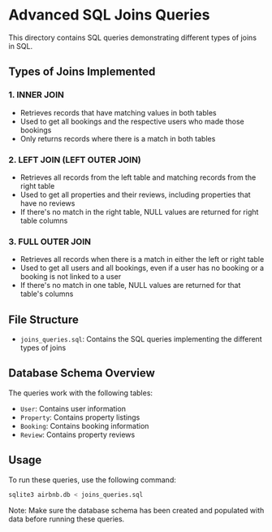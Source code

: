 # Advanced SQL Joins Queries

This directory contains SQL queries demonstrating different types of joins in SQL.

## Types of Joins Implemented

### 1. INNER JOIN
- Retrieves records that have matching values in both tables
- Used to get all bookings and the respective users who made those bookings
- Only returns records where there is a match in both tables

### 2. LEFT JOIN (LEFT OUTER JOIN)
- Retrieves all records from the left table and matching records from the right table
- Used to get all properties and their reviews, including properties that have no reviews
- If there's no match in the right table, NULL values are returned for right table columns

### 3. FULL OUTER JOIN
- Retrieves all records when there is a match in either the left or right table
- Used to get all users and all bookings, even if a user has no booking or a booking is not linked to a user
- If there's no match in one table, NULL values are returned for that table's columns

## File Structure

- `joins_queries.sql`: Contains the SQL queries implementing the different types of joins

## Database Schema Overview

The queries work with the following tables:
- `User`: Contains user information
- `Property`: Contains property listings
- `Booking`: Contains booking information
- `Review`: Contains property reviews

## Usage

To run these queries, use the following command:

```bash
sqlite3 airbnb.db < joins_queries.sql
```

Note: Make sure the database schema has been created and populated with data before running these queries.
